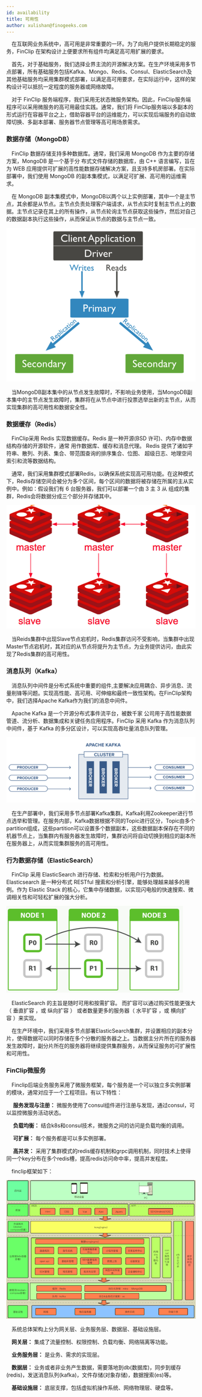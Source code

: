 ```yaml
---
id: availability
title: 可用性
author: xulishan@finogeeks.com
---
```


&emsp;在互联网业务系统中，高可用是非常重要的一环。为了向用户提供长期稳定的服务，FinClip 在架构设计上便要求所有组件均满足高可用扩展的要求。

&emsp;首先，对于基础服务，我们选择业界主流的开源解决方案。在生产环境采用多节点部署，所有基础服务包括Kafka、Mongo、Redis、Consul、ElasticSearch及其他基础服务均采用集群模式部署，以满足高可用要求，在实际运行中，这样的架构设计可以抵抗一定程度的服务器或网络故障。

&emsp;对于 FinClip 服务端程序，我们采用无状态微服务架构。因此，FinClip服务端程序可以采用微服务的高可用最佳实践。通常，我们将 FinClip服务端以多副本的形式运行在容器平台之上，借助容器平台的运维能力，可以实现后端服务的自动故障切换、多副本部署、服务器节点管理等高可用场景需求。


### 数据存储（MongoDB）

&emsp;FinClip 数据存储支持多种数据库。通常，我们采用 MongoDB 作为主要的存储方案，MongoDB 是一个基于分 布式文件存储的数据库，由 C++ 语言编写，旨在为 WEB 应用提供可扩展的高性能数据存储解决方案，且支持多机房部署。在实际部署中，我们使用 MongoDB 的副本集模式，以满足可扩展、高可用的运维需求。

&emsp;在 MongoDB 副本集模式中，MongoDB以两个以上实例部署，其中一个是主节点，其余都是从节点。主节点负责处理客户端请求，从节点实时复制主节点上的数据。主节点记录在其上的所有操作，从节点轮询主节点获取这些操作，然后对自己的数据副本执行这些操作，从而保证从节点的数据与主节点一致。

![mongo-rs](/img/mongo-rs.png)

&emsp;当MongoDB副本集中的从节点发生故障时，不影响业务使用，当MongoDB副本集中的主节点发生故障时，集群将在从节点中进行投票选举出新的主节点，从而实现集群的高可用性和数据安全性。

### 数据缓存（Redis）

&emsp;FinClip采用 Redis 实现数据缓存。Redis 是一种开源(BSD 许可)、内存中数据结构存储的开源软件，通常 用作数据库、缓存和消息代理。 Redis 提供了诸如字符串、散列、列表、集合、带范围查询的排序集合、位图、 超级日志、地理空间索引和流等数据结构。

&emsp;通常，我们采用集群模式部署Redis，以确保系统实现高可用功能。在这种模式下，Redis存储空间会被分为多个区间，每个区间的数据将被存储在所属的主从实例中。例如：假设我们有 6 台服务器，我们可以部署一个由 3 主 3 从 组成的集群，Redis会将数据分成三个部分并存储其中。

![redis-cluster](/img/redis-cluster.png)

&emsp;当Reids集群中出现Slave节点宕机时，Redis集群访问不受影响，当集群中出现Master节点宕机时，其对应的从节点将提升为主节点，为业务提供访问，由此实现了Redis集群的高可用性。

### 消息队列（Kafka）

&emsp;消息队列中间件是分布式系统中重要的组件,主要解决应用耦合、异步消息、流量削锋等问题。实现高性能、高可用、可伸缩和最终一致性架构。在FinClip架构中，我们选择Apache Kafka作为我们的消息中间件。

&emsp;Apache Kafka 是一个开源分布式事件流平台，被数千家 公司用于高性能数据管道、流分析、数据集成和关键任务应用程序。FinClip 采用 Kafka 作为消息队列中间件，基于 Kafka 的多分区设计，可以实现高吞吐量消息队列管理。

![kafka-cluster](/img/kafka-cluster.png)

&emsp;在生产部署中，我们采用多节点部署Kafka集群。Kafka利用Zookeeper进行节点选举和管理。在服务内部，Kafka数据根据不同的Topic进行区分，Topic由多个partition组成，这些partition可以设置多个数据副本，这些数据副本保存在不同的机器节点上，当集群内有服务器发生故障时，集群访问将自动切换到相应的副本所在服务器上，从而实现集群服务的高可用性。

### 行为数据存储（ElasticSearch）

&emsp;FinClip 采用 ElasticSearch 进行存储、检索和分析用户行为数据。Elasticsearch 是一种分布式 RESTful 搜索和分析引擎，能够处理越来越多的用例。作为 Elastic Stack 的核心，它集中存储数据，以实现闪电般的快速搜索、微调相关性和可轻松扩展的强大分析。

![es-cluster](/img/es-cluster.png)

&emsp;ElasticSearch 的主旨是随时可用和按需扩容。 而扩容可以通过购买性能更强大（ 垂直扩容 ，或 纵向扩容 ） 或者数量更多的服务器（ 水平扩容 ，或 横向扩容 ）来实现。

&emsp;在生产环境中，我们采用多节点部署ElasticSearch集群，并设置相应的副本分片，使得数据可以同时存储在多个分散的服务器之上。当数据主分片所在的服务器发生故障时，副分片所在的服务器将继续提供集群服务，从而保证服务的可扩展性和可用性。

### FinClip微服务

&emsp;Finclip后端业务服务采用了微服务框架，每个服务是一个可以独立多实例部署的模块，通常对应于一个工程项目。有以下特性：

&emsp; **服务发现与注册：** 微服务使用了consul组件进行注册与发现，通过consul，可以监控微服务活动状态。

&emsp; **负载均衡：** 结合k8s和consul技术，微服务之间的访问是负载均衡的调用。

&emsp; **可扩展：** 每个服务都是可以多实例部署。

&emsp; **高并发：** 采用了集群模式的redis缓存机制和grpc调用机制，同时技术上使得同一个key分布在多个redis槽，提高redis访问命中率，提高并发程度。

&emsp;finclip框架如下：

![finclip-arch](/img/finclip-arch.png)

&emsp;系统总体架构上分为网关层、业务服务层、数据层、基础设施层。


&emsp;**网关层：** 集成了流量控制、权限控制、负载均衡、网络隔离等功能。

&emsp;**业务服务层：** 是业务、需求的实现层。

&emsp;**数据层：** 业务或者非业务产生数据，需要落地到db(数据库)，同步到缓存(redis)，发送消息队列(kafka)，文件存储(对象存储)，数据搜索(es)等。

&emsp;**基础设施层：** 底层支撑，包括虚拟机操作系统、网络物理层、硬盘等。
